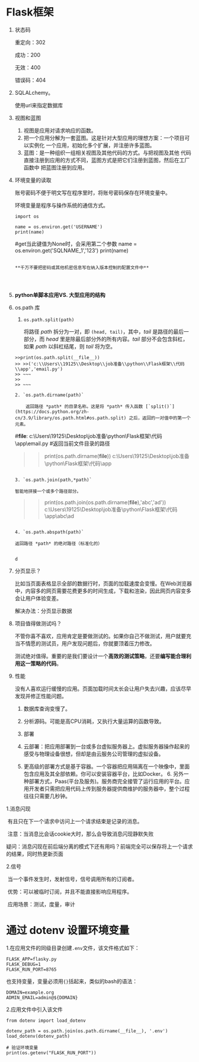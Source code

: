 #                             Flask框架

1. 状态码

   重定向：302

   成功：200

   无效：400

   错误码：404

2. SQLALchemy。

   使用url来指定数据库

3. 视图和蓝图

   1. 视图是应用对请求响应的函数。
   2. 把一个应用分解为一套蓝图。这是针对大型应用的理想方案：一个项目可以实例化 一个应用，初始化多个扩展，并注册许多蓝图。
   3. 蓝图：是一种组织一组相关视图及其他代码的方式。与把视图及其他 代码直接注册到应用的方式不同，蓝图方式是把它们注册到蓝图，然后在工厂函数中 把蓝图注册到应用。

4. 环境变量的读取

   账号密码不便于明文写在程序里时，将账号密码保存在环境变量中。

   环境变量是程序与操作系统的通信方式。

   ~~~
   import os

   name = os.environ.get('USERNAME')
   print(name)
   ~~~


   #get当此键值为None时，会采用第二个参数
   name = os.environ.get('SQLNAME_1','123')
   print(name)
   ~~~

   **千万不要把密码或其他机密信息写在纳入版本控制的配置文件中**




4.  **python单脚本应用VS. 大型应用的结构**

5. os.path 库

   1. `os.path.split(path)`

      将路径 *path* 拆分为一对，即 `(head, tail)`，其中，*tail* 是路径的最后一部分，而 *head* 里是除最后部分外的所有内容。*tail* 部分不会包含斜杠，如果 *path* 以斜杠结尾，则 *tail* 将为空。

   ~~~
   >>print(os.path.split(__file__))
   >> >>('c:\\Users\\19125\\Desktop\\job准备\\python\\Flask框架\\代码\\app','email.py')  
   >> ~~~
   >>
   >> ~~~

   2. `os.path.dirname(path)`

       返回路径 *path* 的目录名称。这是将 *path* 传入函数 [`split()`](https://docs.python.org/zh-cn/3.9/library/os.path.html#os.path.split) 之后，返回的一对值中的第一个元素。

      ~~~
      #__file__:  c:\Users\19125\Desktop\job准备\python\Flask框架\代码\app\email.py
      #返回当前文件目录的路径  
      >>print(os.path.dirname(__file__))
      >>c:\Users\19125\Desktop\job准备\python\Flask框架\代码\app
      ~~~

   3. `os.path.join(path,*path)`

      智能地拼接一个或多个路径部分。

      ~~~
      >>print(os.path.join(os.path.dirname(__file__),'abc','ad'))
      >>c:\Users\19125\Desktop\job准备\python\Flask框架\代码\app\abc\ad
      ~~~

   4. `os.path.abspath(path)`

      返回路径 *path* 的绝对路径（标准化的）

      ~~~

      ~~~

      d 

6. 分页显示？

   比如当页面表格显示全部的数据行时，页面的加载速度会变慢。在Web浏览器中，内容多的网页需要花费更多的时间生成，下载和渲染，因此网页内容变多会让用户体验变差。

   解决办法：分页显示数据

7. 项目值得做测试吗？

   不管你喜不喜欢，应用肯定是要做测试的。如果你自己不做测试，用户就要充当不情愿的测试员，用户发现问题后，你就要顶着压力修改。

   测试绝对值得。重要的是我们要设计一个**高效的测试策略**，还要**编写能合理利用这一策略的代码**。

8. 性能

   没有人喜欢运行缓慢的应用。页面加载时间太长会让用户失去兴趣，应该尽早发现并修正性能问题。

   1. 数据库查询变慢了。


   2. 分析源码。可能是高CPU消耗，又执行大量运算的函数导致。

   3. 部署

   1. 云部署：把应用部署到一台或多台虚拟服务器上。虚拟服务器操作起来的感受与物理设备很想，但却是由云服务公司管理的虚拟设备。
   2. 更高级的部署方式是基于容器。一个容器把应用隔离在一个映像中，里面包含应用及其全部依赖。你可以安装容器平台，比如Docker。
      6. 另外一种部署方式，Paas(平台及服务)。服务商完全接管了运行应用的平台。应用开发者只需把应用代码上传到服务器提供商维护的服务器中，整个过程往往只需要几秒钟。





1.消息闪现

​	有且只在下一个请求中访问上一个请求结束是记录的消息。

​	注意：当消息比会话cookie大时，那么会导致消息闪现静默失败

​	疑问：消息闪现在前后端分离的模式下还有用吗？前端完全可以保存将上一个请求的结果，同时热更新页面

2.信号

​	当一个事件发生时，发射信号，信号调用所有的订阅者。

​	优势：可以被临时订阅，并且不能直接影响应用程序。

​	应用场景：测试，度量，审计



# 通过 dotenv 设置环境变量

1.在应用文件的同级目录创建`.env`文件，该文件格式如下：

~~~
FLASK_APP=flasky.py
FLASK_DEBUG=1
FLASK_RUN_PORT=8765
~~~

 也支持变量，变量必须用`{}`括起来，类似的bash的语法：

~~~
DOMAIN=example.org
ADMIN_EMAIL=admin@${DOMAIN}
~~~

2.应用文件中引入该文件

~~~
from dotenv import load_dotenv

dotenv_path = os.path.join(os.path.dirname(__file__), '.env')
load_dotenv(dotenv_path)  

# 验证环境变量
print(os.getenv("FLASK_RUN_PORT"))
~~~



